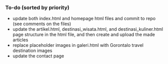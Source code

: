 ### To-do (sorted by priority)
- update both index.html and homepage html files and commit to repo (see comments on the files)
- update the artikel.html, destinasi_wisata.html, and destinasi_kuliner.html page structure in the html file, and then create and upload the made articles
- replace placeholder images in galeri.html with Gorontalo travel destination images
- update the contact page 
